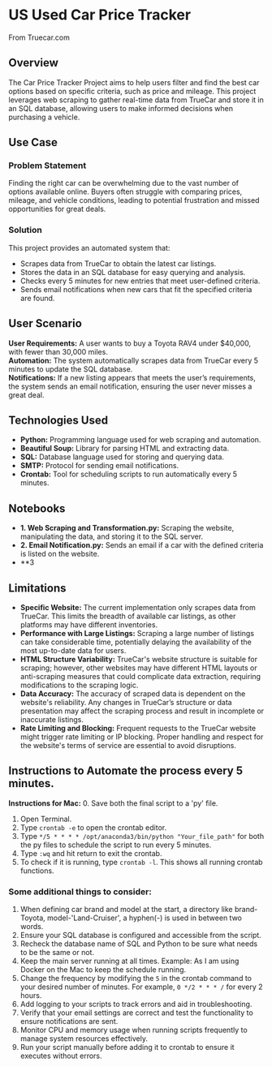 # US Used Car Price Tracker
From Truecar.com

## Overview
The Car Price Tracker Project aims to help users filter and find the best car options based on specific criteria, such as price and mileage. This project leverages web scraping to gather real-time data from TrueCar and store it in an SQL database, allowing users to make informed decisions when purchasing a vehicle.

## Use Case

### Problem Statement
Finding the right car can be overwhelming due to the vast number of options available online. Buyers often struggle with comparing prices, mileage, and vehicle conditions, leading to potential frustration and missed opportunities for great deals.

### Solution
This project provides an automated system that:
- Scrapes data from TrueCar to obtain the latest car listings.
- Stores the data in an SQL database for easy querying and analysis.
- Checks every 5 minutes for new entries that meet user-defined criteria.
- Sends email notifications when new cars that fit the specified criteria are found.

## User Scenario
**User Requirements:** A user wants to buy a Toyota RAV4 under $40,000, with fewer than 30,000 miles.  
**Automation:** The system automatically scrapes data from TrueCar every 5 minutes to update the SQL database.  
**Notifications:** If a new listing appears that meets the user’s requirements, the system sends an email notification, ensuring the user never misses a great deal.

## Technologies Used
- **Python:** Programming language used for web scraping and automation.
- **Beautiful Soup:** Library for parsing HTML and extracting data.
- **SQL:** Database language used for storing and querying data.
- **SMTP:** Protocol for sending email notifications.
- **Crontab:** Tool for scheduling scripts to run automatically every 5 minutes.

## Notebooks
- **1. Web Scraping and Transformation.py:** Scraping the website, manipulating the data, and storing it to the SQL server.
- **2. Email Notification.py:** Sends an email if a car with the defined criteria is listed on the website.
- **3

## Limitations
- **Specific Website:** The current implementation only scrapes data from TrueCar. This limits the breadth of available car listings, as other platforms may have different inventories.
- **Performance with Large Listings:** Scraping a large number of listings can take considerable time, potentially delaying the availability of the most up-to-date data for users.
- **HTML Structure Variability:** TrueCar's website structure is suitable for scraping; however, other websites may have different HTML layouts or anti-scraping measures that could complicate data extraction, requiring modifications to the scraping logic.
- **Data Accuracy:** The accuracy of scraped data is dependent on the website's reliability. Any changes in TrueCar’s structure or data presentation may affect the scraping process and result in incomplete or inaccurate listings.
- **Rate Limiting and Blocking:** Frequent requests to the TrueCar website might trigger rate limiting or IP blocking. Proper handling and respect for the website's terms of service are essential to avoid disruptions.

## Instructions to Automate the process every 5 minutes.

**Instructions for Mac:**
0. Save both the final script to a 'py' file.
1. Open Terminal.
2. Type `crontab -e` to open the crontab editor.
3. Type `*/5 * * * * /opt/anaconda3/bin/python "Your_file_path"` for both the py files to schedule the script to run every 5 minutes.
4. Type `:wq` and hit return to exit the crontab.
5. To check if it is running, type `crontab -l`. This shows all running crontab functions.
   

### Some additional things to consider:
1. When defining car brand and model at the start, a directory like brand-Toyota, model-'Land-Cruiser', a hyphen(-) is used in between two words.
2. Ensure your SQL database is configured and accessible from the script.
3. Recheck the database name of SQL and Python to be sure what needs to be the same or not.
4. Keep the main server running at all times. Example: As I am using Docker on the Mac to keep the schedule running.
5. Change the frequency by modifying the `5` in the crontab command to your desired number of minutes. For example, `0 */2 * * * /` for every 2 hours.
6. Add logging to your scripts to track errors and aid in troubleshooting.
7. Verify that your email settings are correct and test the functionality to ensure notifications are sent.
8. Monitor CPU and memory usage when running scripts frequently to manage system resources effectively.
9. Run your script manually before adding it to crontab to ensure it executes without errors.
